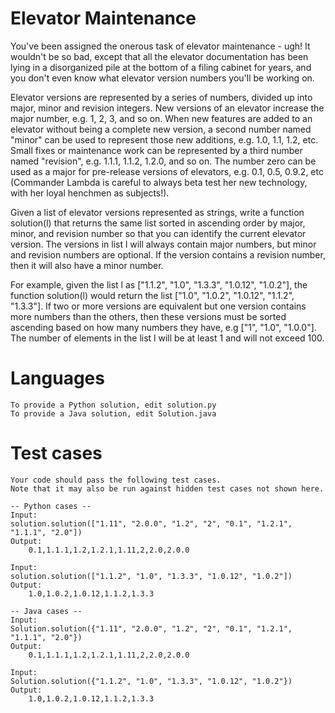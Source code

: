 Elevator Maintenance
====================

You've been assigned the onerous task of elevator maintenance - ugh! It wouldn't be so bad, except that all the elevator documentation has been lying in a disorganized pile at the bottom of a filing cabinet for years, and you don't even know what elevator version numbers you'll be working on. 

Elevator versions are represented by a series of numbers, divided up into major, minor and revision integers. New versions of an elevator increase the major number, e.g. 1, 2, 3, and so on. When new features are added to an elevator without being a complete new version, a second number named "minor" can be used to represent those new additions, e.g. 1.0, 1.1, 1.2, etc. Small fixes or maintenance work can be represented by a third number named "revision", e.g. 1.1.1, 1.1.2, 1.2.0, and so on. The number zero can be used as a major for pre-release versions of elevators, e.g. 0.1, 0.5, 0.9.2, etc (Commander Lambda is careful to always beta test her new technology, with her loyal henchmen as subjects!).

Given a list of elevator versions represented as strings, write a function solution(l) that returns the same list sorted in ascending order by major, minor, and revision number so that you can identify the current elevator version. The versions in list l will always contain major numbers, but minor and revision numbers are optional. If the version contains a revision number, then it will also have a minor number.

For example, given the list l as ["1.1.2", "1.0", "1.3.3", "1.0.12", "1.0.2"], the function solution(l) would return the list ["1.0", "1.0.2", "1.0.12", "1.1.2", "1.3.3"]. If two or more versions are equivalent but one version contains more numbers than the others, then these versions must be sorted ascending based on how many numbers they have, e.g ["1", "1.0", "1.0.0"]. The number of elements in the list l will be at least 1 and will not exceed 100.

Languages
=========
```
To provide a Python solution, edit solution.py
To provide a Java solution, edit Solution.java
```

Test cases
==========
```
Your code should pass the following test cases.
Note that it may also be run against hidden test cases not shown here.

-- Python cases --
Input:
solution.solution(["1.11", "2.0.0", "1.2", "2", "0.1", "1.2.1", "1.1.1", "2.0"])
Output:
    0.1,1.1.1,1.2,1.2.1,1.11,2,2.0,2.0.0

Input:
solution.solution(["1.1.2", "1.0", "1.3.3", "1.0.12", "1.0.2"])
Output:
    1.0,1.0.2,1.0.12,1.1.2,1.3.3

-- Java cases --
Input:
Solution.solution({"1.11", "2.0.0", "1.2", "2", "0.1", "1.2.1", "1.1.1", "2.0"})
Output:
    0.1,1.1.1,1.2,1.2.1,1.11,2,2.0,2.0.0

Input:
Solution.solution({"1.1.2", "1.0", "1.3.3", "1.0.12", "1.0.2"})
Output:
    1.0,1.0.2,1.0.12,1.1.2,1.3.3
```
